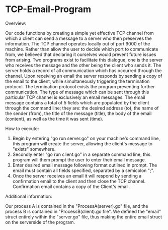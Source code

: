 # TCP-Email-Program

Overview:

Our code functions by creating a simple yet effective TCP channel from which a client can send a message to a server who
then preserves the information. The TCP channel operates locally out of port 9000 of the machine. Rather than allow the
user to decide which port to communicate from, we believed that declaring it ourselves would prevent future issues from
arising. Two programs exist to facilitate this dialogue, one is the server who receives the message and the other being
the client who sends it. The server holds a record of all communication which has occurred through the channel.
Upon receiving an email the server responds by sending a copy of the email to the client, while simultaneously
triggering the termination protocol. The termination protocol exists the program preventing further communication. The
type of message which can be sent through this particular TCP channel is exclusively an email messages. The email
message contains a total of 5 fields which are populated by the client through the command line;
they are: the desired address (to), the name of the sender (from), the title of the message (title), the body of the
email (content), as well as the time it was sent (time).


How to execute:

1. Begin by entering "go run server.go" on your machine's command line, this program will create the server, allowing the client's
message to "exists" somewhere.
2. Secondly enter "go run client.go" in a separate command line, this program will them prompt the user to enter their email
message.
3. Enter desired email message following format outlined in prompt. The email must contain all fields specified,
separated by a semicolon ";".
4. Once the server receives an email it will respond by sending a confirmation email to the client and then close the
TCP channel. Confirmation email contains a copy of the Client's email.


Additional information:

Our process A is contained in the "ProcessA(server).go" file, and the process B is contained in "ProcessB(client).go file". We defined the "email" struct entirely within the "server.go" file, thus making the entire email struct on the serverside of the program.
